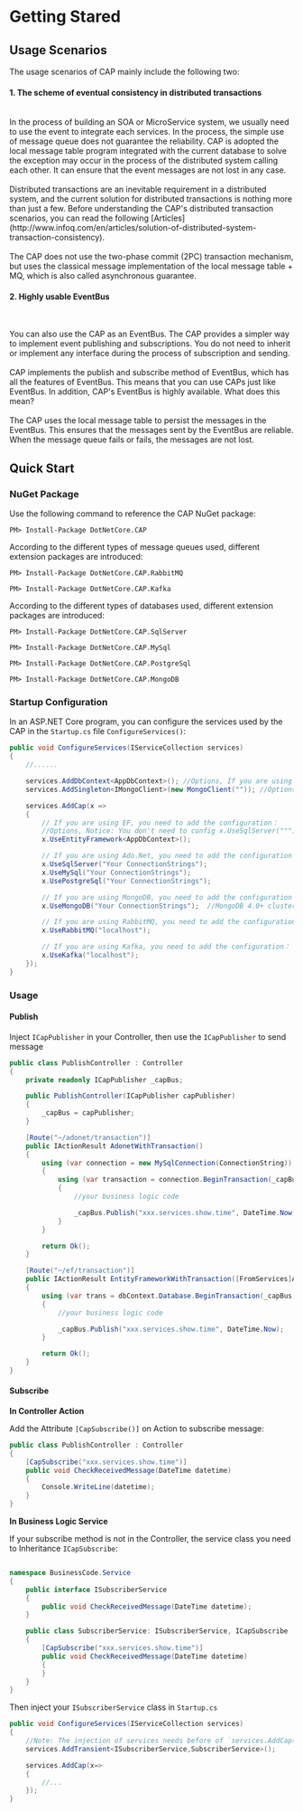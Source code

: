 # Getting Stared

## Usage Scenarios

The usage scenarios of CAP mainly include the following two:

<div class="bs-callout bs-callout-primary">
  <h4>1. The scheme of eventual consistency in distributed transactions</h4><br>
In the process of building an SOA or MicroService system, we usually need to use the event to integrate each services. In the process, the simple use of message queue does not guarantee the reliability. CAP is adopted the local message table program integrated with the current database to solve the exception may occur in the process of the distributed system calling each other. It can ensure that the event messages are not lost in any case.
<br><br>
Distributed transactions are an inevitable requirement in a distributed system, and the current solution for distributed transactions is nothing more than just a few. Before understanding the CAP's distributed transaction scenarios, you can read the following [Articles] (http://www.infoq.com/en/articles/solution-of-distributed-system-transaction-consistency).
<br><br>
The CAP does not use the two-phase commit (2PC) transaction mechanism, but uses the classical message implementation of the local message table + MQ, which is also called asynchronous guarantee.
</div>

<div class="bs-callout bs-callout-primary">
  <h4>2. Highly usable EventBus</h4><br>

You can also use the CAP as an EventBus. The CAP provides a simpler way to implement event publishing and subscriptions. You do not need to inherit or implement any interface during the process of subscription and sending.
<br><br>
CAP implements the publish and subscribe method of EventBus, which has all the features of EventBus. This means that you can use CAPs just like EventBus. In addition, CAP's EventBus is highly available. What does this mean?
<br><br>
The CAP uses the local message table to persist the messages in the EventBus. This ensures that the messages sent by the EventBus are reliable. When the message queue fails or fails, the messages are not lost.
</div>

## Quick Start

### NuGet Package

Use the following command to reference the CAP NuGet package:

```
PM> Install-Package DotNetCore.CAP
```

According to the different types of message queues used, different extension packages are introduced:

```
PM> Install-Package DotNetCore.CAP.RabbitMQ

PM> Install-Package DotNetCore.CAP.Kafka
```

According to the different types of databases used, different extension packages are introduced:

```
PM> Install-Package DotNetCore.CAP.SqlServer

PM> Install-Package DotNetCore.CAP.MySql

PM> Install-Package DotNetCore.CAP.PostgreSql

PM> Install-Package DotNetCore.CAP.MongoDB
```

### Startup Configuration

In an ASP.NET Core program, you can configure the services used by the CAP in the `Startup.cs` file `ConfigureServices()`:

```c#
public void ConfigureServices(IServiceCollection services)
{
    //......

    services.AddDbContext<AppDbContext>(); //Options, If you are using EF as the ORM
    services.AddSingleton<IMongoClient>(new MongoClient("")); //Options, If you are using MongoDB

    services.AddCap(x =>
    {
        // If you are using EF, you need to add the configuration：
        //Options, Notice: You don't need to config x.UseSqlServer(""") again! CAP can autodiscovery.
        x.UseEntityFramework<AppDbContext>(); 

        // If you are using Ado.Net, you need to add the configuration：
        x.UseSqlServer("Your ConnectionStrings");
        x.UseMySql("Your ConnectionStrings");
        x.UsePostgreSql("Your ConnectionStrings");

        // If you are using MongoDB, you need to add the configuration：
        x.UseMongoDB("Your ConnectionStrings");  //MongoDB 4.0+ cluster

        // If you are using RabbitMQ, you need to add the configuration：
        x.UseRabbitMQ("localhost");

        // If you are using Kafka, you need to add the configuration：
        x.UseKafka("localhost");
    });
}
```

### Usage

#### Publish

Inject `ICapPublisher` in your Controller, then use the `ICapPublisher` to send message

```c#
public class PublishController : Controller
{
    private readonly ICapPublisher _capBus;

    public PublishController(ICapPublisher capPublisher)
    {
        _capBus = capPublisher;
    }

    [Route("~/adonet/transaction")]
    public IActionResult AdonetWithTransaction()
    {
        using (var connection = new MySqlConnection(ConnectionString))
        {
            using (var transaction = connection.BeginTransaction(_capBus, autoCommit: true))
            {
                //your business logic code

                _capBus.Publish("xxx.services.show.time", DateTime.Now);
            }
        }

        return Ok();
    }

    [Route("~/ef/transaction")]
    public IActionResult EntityFrameworkWithTransaction([FromServices]AppDbContext dbContext)
    {
        using (var trans = dbContext.Database.BeginTransaction(_capBus, autoCommit: true))
        {
            //your business logic code

            _capBus.Publish("xxx.services.show.time", DateTime.Now);
        }

        return Ok();
    }
}

```

#### Subscribe

**In Controller Action**

Add the Attribute `[CapSubscribe()]` on Action to subscribe message:

```c#
public class PublishController : Controller
{
    [CapSubscribe("xxx.services.show.time")]
    public void CheckReceivedMessage(DateTime datetime)
    {
        Console.WriteLine(datetime);
    }
}

```

**In Business Logic Service**

If your subscribe method is not in the Controller, the service class you need to Inheritance `ICapSubscribe`:

```c#

namespace BusinessCode.Service
{
    public interface ISubscriberService
    {
        public void CheckReceivedMessage(DateTime datetime);
    }

    public class SubscriberService: ISubscriberService, ICapSubscribe
    {
        [CapSubscribe("xxx.services.show.time")]
        public void CheckReceivedMessage(DateTime datetime)
        {
        }
    }
}

```

Then inject your  `ISubscriberService`  class in `Startup.cs`

```c#
public void ConfigureServices(IServiceCollection services)
{
    //Note: The injection of services needs before of `services.AddCap()`
    services.AddTransient<ISubscriberService,SubscriberService>();

    services.AddCap(x=>
    {
        //...
    });
}
```